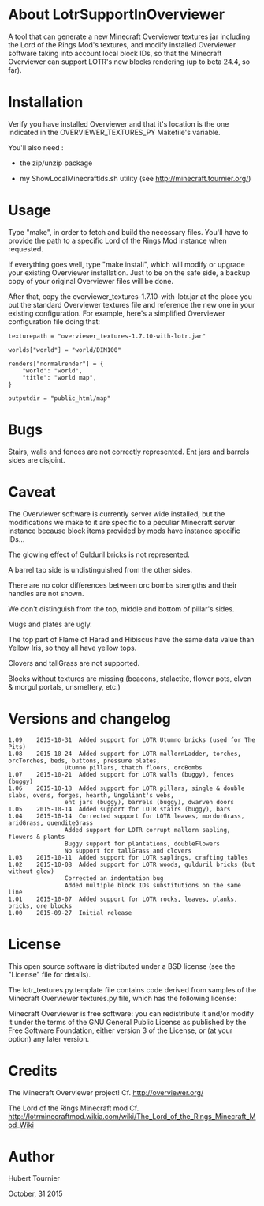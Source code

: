 About LotrSupportInOverviewer
=============================
A tool that can generate a new Minecraft Overviewer textures jar including the Lord of the Rings Mod's textures, and modify installed Overviewer software taking into account local block IDs, so that the Minecraft Overviewer can support LOTR's new blocks rendering (up to beta 24.4, so far).


Installation
============
Verify you have installed Overviewer and that it's location is the one indicated in the OVERVIEWER_TEXTURES_PY Makefile's variable.

You'll also need :

- the zip/unzip package

- my ShowLocalMinecraftIds.sh utility (see http://minecraft.tournier.org/)


Usage
=====
Type "make", in order to fetch and build the necessary files.
You'll have to provide the path to a specific Lord of the Rings Mod instance when requested.

If everything goes well, type "make install", which will modify or upgrade your existing Overviewer installation.
Just to be on the safe side, a backup copy of your original Overviewer files will be done.

After that, copy the overviewer_textures-1.7.10-with-lotr.jar at the place you put the standard Overviewer textures file and reference the new one in your existing configuration.
For example, here's a simplified Overviewer configuration file doing that:

 	texturepath = "overviewer_textures-1.7.10-with-lotr.jar"
	
 	worlds["world"] = "world/DIM100"
	
 	renders["normalrender"] = {
 	    "world": "world",
 	    "title": "world map",
 	}
	
 	outputdir = "public_html/map"


Bugs
====
Stairs, walls and fences are not correctly represented.
Ent jars and barrels sides are disjoint.

Caveat
======
The Overviewer software is currently server wide installed, but the modifications we make to it are specific to a peculiar Minecraft server instance because block items provided by mods have instance specific IDs...

The glowing effect of Gulduril bricks is not represented.

A barrel tap side is undistinguished from the other sides.

There are no color differences between orc bombs strengths and their handles are not shown.

We don't distinguish from the top, middle and bottom of pillar's sides.

Mugs and plates are ugly.

The top part of Flame of Harad and Hibiscus have the same data value than Yellow Iris, so they all have yellow tops.

Clovers and tallGrass are not supported.

Blocks without textures are missing (beacons, stalactite, flower pots, elven & morgul portals, unsmeltery, etc.)


Versions and changelog
======================

	1.09	2015-10-31	Added support for LOTR Utumno bricks (used for The Pits)
	1.08	2015-10-24	Added support for LOTR mallornLadder, torches, orcTorches, beds, buttons, pressure plates,
					Utumno pillars, thatch floors, orcBombs
	1.07	2015-10-21	Added support for LOTR walls (buggy), fences (buggy)
	1.06	2015-10-18	Added support for LOTR pillars, single & double slabs, ovens, forges, hearth, Ungoliant's webs,
					ent jars (buggy), barrels (buggy), dwarven doors
	1.05	2015-10-14	Added support for LOTR stairs (buggy), bars
	1.04	2015-10-14	Corrected support for LOTR leaves, mordorGrass, aridGrass, quenditeGrass
 					Added support for LOTR corrupt mallorn sapling, flowers & plants
 					Buggy support for plantations, doubleFlowers
 					No support for tallGrass and clovers
	1.03	2015-10-11	Added support for LOTR saplings, crafting tables
	1.02	2015-10-08	Added support for LOTR woods, gulduril bricks (but without glow)
 					Corrected an indentation bug
 					Added multiple block IDs substitutions on the same line
	1.01	2015-10-07	Added support for LOTR rocks, leaves, planks, bricks, ore blocks
	1.00	2015-09-27	Initial release


License
=======
This open source software is distributed under a BSD license (see the "License" file for details).

The lotr_textures.py.template file contains code derived from samples of the Minecraft Overviewer textures.py file, which has the following license:

Minecraft Overviewer is free software: you can redistribute it and/or modify it under the terms of the GNU General Public License as published by the Free Software Foundation, either version 3 of the License, or (at your option) any later version.


Credits
=======
The Minecraft Overviewer project!
Cf. http://overviewer.org/

The Lord of the Rings Minecraft mod
Cf. http://lotrminecraftmod.wikia.com/wiki/The_Lord_of_the_Rings_Minecraft_Mod_Wiki


Author
======
Hubert Tournier

October, 31 2015
